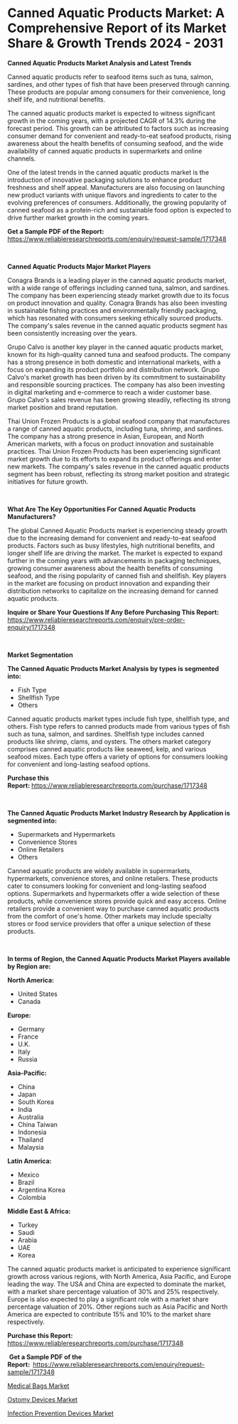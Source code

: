 <p><h1>Canned Aquatic Products Market: A Comprehensive Report of its Market Share & Growth Trends 2024 - 2031</h1></p><p><strong>Canned Aquatic Products Market Analysis and Latest Trends</strong></p>
<p><p>Canned aquatic products refer to seafood items such as tuna, salmon, sardines, and other types of fish that have been preserved through canning. These products are popular among consumers for their convenience, long shelf life, and nutritional benefits.</p><p>The canned aquatic products market is expected to witness significant growth in the coming years, with a projected CAGR of 14.3% during the forecast period. This growth can be attributed to factors such as increasing consumer demand for convenient and ready-to-eat seafood products, rising awareness about the health benefits of consuming seafood, and the wide availability of canned aquatic products in supermarkets and online channels.</p><p>One of the latest trends in the canned aquatic products market is the introduction of innovative packaging solutions to enhance product freshness and shelf appeal. Manufacturers are also focusing on launching new product variants with unique flavors and ingredients to cater to the evolving preferences of consumers. Additionally, the growing popularity of canned seafood as a protein-rich and sustainable food option is expected to drive further market growth in the coming years.</p></p>
<p><strong>Get a Sample PDF of the Report:&nbsp;</strong> <a href="https://www.reliableresearchreports.com/enquiry/request-sample/1717348">https://www.reliableresearchreports.com/enquiry/request-sample/1717348</a></p>
<p>&nbsp;</p>
<p><strong>Canned Aquatic Products Major Market Players</strong></p>
<p><p>Conagra Brands is a leading player in the canned aquatic products market, with a wide range of offerings including canned tuna, salmon, and sardines. The company has been experiencing steady market growth due to its focus on product innovation and quality. Conagra Brands has also been investing in sustainable fishing practices and environmentally friendly packaging, which has resonated with consumers seeking ethically sourced products. The company's sales revenue in the canned aquatic products segment has been consistently increasing over the years.</p><p>Grupo Calvo is another key player in the canned aquatic products market, known for its high-quality canned tuna and seafood products. The company has a strong presence in both domestic and international markets, with a focus on expanding its product portfolio and distribution network. Grupo Calvo's market growth has been driven by its commitment to sustainability and responsible sourcing practices. The company has also been investing in digital marketing and e-commerce to reach a wider customer base. Grupo Calvo's sales revenue has been growing steadily, reflecting its strong market position and brand reputation.</p><p>Thai Union Frozen Products is a global seafood company that manufactures a range of canned aquatic products, including tuna, shrimp, and sardines. The company has a strong presence in Asian, European, and North American markets, with a focus on product innovation and sustainable practices. Thai Union Frozen Products has been experiencing significant market growth due to its efforts to expand its product offerings and enter new markets. The company's sales revenue in the canned aquatic products segment has been robust, reflecting its strong market position and strategic initiatives for future growth.</p></p>
<p>&nbsp;</p>
<p><strong>What Are The Key Opportunities For Canned Aquatic Products Manufacturers?</strong></p>
<p><p>The global Canned Aquatic Products market is experiencing steady growth due to the increasing demand for convenient and ready-to-eat seafood products. Factors such as busy lifestyles, high nutritional benefits, and longer shelf life are driving the market. The market is expected to expand further in the coming years with advancements in packaging techniques, growing consumer awareness about the health benefits of consuming seafood, and the rising popularity of canned fish and shellfish. Key players in the market are focusing on product innovation and expanding their distribution networks to capitalize on the increasing demand for canned aquatic products.</p></p>
<p><strong>Inquire or Share Your Questions If Any Before Purchasing This Report:</strong> <a href="https://www.reliableresearchreports.com/enquiry/pre-order-enquiry/1717348">https://www.reliableresearchreports.com/enquiry/pre-order-enquiry/1717348</a></p>
<p>&nbsp;</p>
<p><strong>Market Segmentation</strong></p>
<p><strong>The Canned Aquatic Products Market Analysis by types is segmented into:</strong></p>
<p><ul><li>Fish Type</li><li>Shellfish Type</li><li>Others</li></ul></p>
<p><p>Canned aquatic products market types include fish type, shellfish type, and others. Fish type refers to canned products made from various types of fish such as tuna, salmon, and sardines. Shellfish type includes canned products like shrimp, clams, and oysters. The others market category comprises canned aquatic products like seaweed, kelp, and various seafood mixes. Each type offers a variety of options for consumers looking for convenient and long-lasting seafood options.</p></p>
<p><strong>Purchase this Report:&nbsp;</strong><a href="https://www.reliableresearchreports.com/purchase/1717348">https://www.reliableresearchreports.com/purchase/1717348</a></p>
<p>&nbsp;</p>
<p><strong>The Canned Aquatic Products Market Industry Research by Application is segmented into:</strong></p>
<p><ul><li>Supermarkets and Hypermarkets</li><li>Convenience Stores</li><li>Online Retailers</li><li>Others</li></ul></p>
<p><p>Canned aquatic products are widely available in supermarkets, hypermarkets, convenience stores, and online retailers. These products cater to consumers looking for convenient and long-lasting seafood options. Supermarkets and hypermarkets offer a wide selection of these products, while convenience stores provide quick and easy access. Online retailers provide a convenient way to purchase canned aquatic products from the comfort of one's home. Other markets may include specialty stores or food service providers that offer a unique selection of these products.</p></p>
<p>&nbsp;</p>
<p><strong>In terms of Region, the Canned Aquatic Products Market Players available by Region are:</strong></p>
<p>
    <p> <strong> North America: </strong>
        <ul>
            <li>United States</li>
            <li>Canada</li>
        </ul>
        </p> 
    <p> <strong> Europe: </strong>
        <ul>
            <li>Germany</li>
            <li>France</li>
            <li>U.K.</li>
            <li>Italy</li>
            <li>Russia</li>
        </ul>
        </p> 
    <p> <strong> Asia-Pacific: </strong>
        <ul>
            <li>China</li>
            <li>Japan</li>
            <li>South Korea</li>
            <li>India</li>
            <li>Australia</li>
            <li>China Taiwan</li>
            <li>Indonesia</li>
            <li>Thailand</li>
            <li>Malaysia</li>
        </ul>
        </p> 
    <p> <strong> Latin America: </strong>
        <ul>
            <li>Mexico</li>
            <li>Brazil</li>
            <li>Argentina Korea</li>
            <li>Colombia</li>
        </ul>
        </p> 
    <p> <strong> Middle East & Africa: </strong>
        <ul>
            <li>Turkey</li>
            <li>Saudi</li>
            <li>Arabia</li>
            <li>UAE</li>
            <li>Korea</li>
        </ul>
    </p>
    </p>
<p><p>The canned aquatic products market is anticipated to experience significant growth across various regions, with North America, Asia Pacific, and Europe leading the way. The USA and China are expected to dominate the market, with a market share percentage valuation of 30% and 25% respectively. Europe is also expected to play a significant role with a market share percentage valuation of 20%. Other regions such as Asia Pacific and North America are expected to contribute 15% and 10% to the market share respectively.</p></p>
<p><strong>Purchase this Report: </strong><a href="https://www.reliableresearchreports.com/purchase/1717348">https://www.reliableresearchreports.com/purchase/1717348</a></p>
<p>&nbsp;<strong>Get a Sample PDF of the Report:&nbsp;&nbsp;</strong><a href="https://www.reliableresearchreports.com/enquiry/request-sample/1717348">https://www.reliableresearchreports.com/enquiry/request-sample/1717348</a></p>
<p><strong></strong></p>
<p><p><a href="https://github.com/sougarounis/Market-Research-Report-List-2/blob/main/medical-bags-market.md">Medical Bags Market</a></p><p><a href="https://github.com/jj19131/Market-Research-Report-List-1/blob/main/ostomy-devices-market.md">Ostomy Devices Market</a></p><p><a href="https://github.com/jodemen/Market-Research-Report-List-1/blob/main/infection-prevention-devices-market.md">Infection Prevention Devices Market</a></p></p>